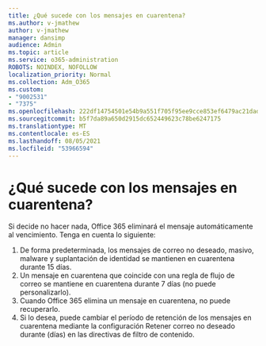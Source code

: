 ```yaml
---
title: ¿Qué sucede con los mensajes en cuarentena?
ms.author: v-jmathew
author: v-jmathew
manager: dansimp
audience: Admin
ms.topic: article
ms.service: o365-administration
ROBOTS: NOINDEX, NOFOLLOW
localization_priority: Normal
ms.collection: Adm_O365
ms.custom:
- "9002531"
- "7375"
ms.openlocfilehash: 222df14754501e54b9a551f705f95ee9cce853ef6479ac21dad4b01bdc5a96f8
ms.sourcegitcommit: b5f7da89a650d2915dc652449623c78be6247175
ms.translationtype: MT
ms.contentlocale: es-ES
ms.lasthandoff: 08/05/2021
ms.locfileid: "53966594"
---
```

# <a name="what-happens-to-quarantined-messages"></a>¿Qué sucede con los mensajes en cuarentena?

Si decide no hacer nada, Office 365 eliminará el mensaje automáticamente al vencimiento. Tenga en cuenta lo siguiente:

1. De forma predeterminada, los mensajes de correo no deseado, masivo, malware y suplantación de identidad se mantienen en cuarentena durante 15 días.
2. Un mensaje en cuarentena que coincide con una regla de flujo de correo se mantiene en cuarentena durante 7 días (no puede personalizarlo).
3. Cuando Office 365 elimina un mensaje en cuarentena, no puede recuperarlo.
4. Si lo desea, puede cambiar el período de retención de los mensajes en cuarentena mediante la configuración Retener correo no deseado durante (días) en las directivas de filtro de contenido.
